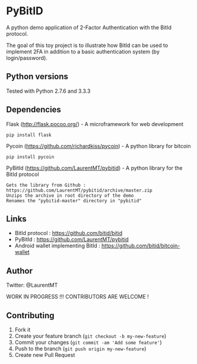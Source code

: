 # PyBitID

A python demo application of 2-Factor Authentication with the BitId protocol. 

The goal of this toy project is to illustrate how BitId can be used to implement 2FA in addition to a basic authentication system (by login/password).


## Python versions

Tested with Python 2.7.6 and 3.3.3


## Dependencies

Flask (http://flask.pocoo.org/) - A microframework for web development
```
pip install flask
```

Pycoin (https://github.com/richardkiss/pycoin) - A python library for bitcoin
```
pip install pycoin
```

PyBitId (https://github.com/LaurentMT/pybitid) - A python library for the BitId protocol
```
Gets the library from Github : https://github.com/LaurentMT/pybitid/archive/master.zip
Unzips the archive in root directory of the demo
Renames the "pybitid-master" directory in "pybitid"
```


## Links
 - BitId protocol : https://github.com/bitid/bitid
 - PyBitId : https://github.com/LaurentMT/pybitid
 - Android wallet implementing BitId : https://github.com/bitid/bitcoin-wallet


## Author
Twitter: @LaurentMT


WORK IN PROGRESS !!! CONTRIBUTORS ARE WELCOME !

## Contributing

1. Fork it
2. Create your feature branch (`git checkout -b my-new-feature`)
3. Commit your changes (`git commit -am 'Add some feature'`)
4. Push to the branch (`git push origin my-new-feature`)
5. Create new Pull Request
